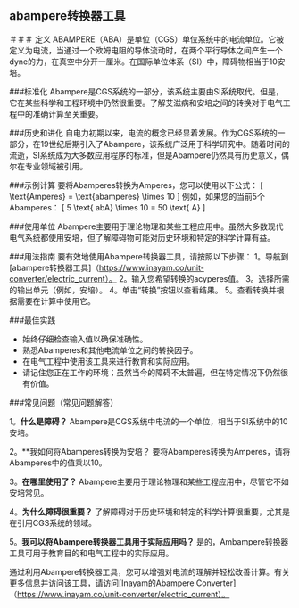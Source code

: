 ## abampere转换器工具

＃＃＃ 定义
ABAMPERE（ABA）是单位（CGS）单位系统中的电流单位。它被定义为电流，当通过一个欧姆电阻的导体流动时，在两个平行导体之间产生一个dyne的力，在真空中分开一厘米。在国际单位体系（SI）中，障碍物相当于10安培。

###标准化
Abampere是CGS系统的一部分，该系统主要由SI系统取代。但是，它在某些科学和工程环境中仍然很重要。了解艾滋病和安培之间的转换对于电气工程中的准确计算至关重要。

###历史和进化
自电力初期以来，电流的概念已经显着发展。作为CGS系统的一部分，在19世纪后期引入了Abampere，该系统广泛用于科学研究中。随着时间的流逝，SI系统成为大多数应用程序的标准，但是Abampere仍然具有历史意义，偶尔在专业领域被引用。

###示例计算
要将Abamperes转换为Amperes，您可以使用以下公式：
\[ \text{Amperes} = \text{abamperes} \times 10 \]
例如，如果您的当前5个Abamperes：
\[ 5 \text{ abA} \times 10 = 50 \text{ A} \]

###使用单位
Abampere主要用于理论物理和某些工程应用中。虽然大多数现代电气系统都使用安培，但了解障碍物可能对历史环境和特定的科学计算有益。

###用法指南
要有效地使用Abampere转换器工具，请按照以下步骤：
1。导航到[abampere转换器工具]（https://www.inayam.co/unit-converter/electric_current）。
2。输入您希望转换的acyperes值。
3。选择所需的输出单元（例如，安培）。
4。单击“转换”按钮以查看结果。
5。查看转换并根据需要在计算中使用它。

###最佳实践
- 始终仔细检查输入值以确保准确性。
- 熟悉Abamperes和其他电流单位之间的转换因子。
- 在电气工程中使用该工具来进行教育和实际应用。
- 请记住您正在工作的环境；虽然当今的障碍不太普遍，但在特定情况下仍然很有价值。

###常见问题（常见问题解答）

1。**什么是障碍？**
Abampere是CGS系统中电流的一个单位，相当于SI系统中的10安培。

2。**我如何将Abamperes转换为安培？
要将Abamperes转换为Amperes，请将Abamperes中的值乘以10。

3。**在哪里使用了？**
Abampere主要用于理论物理和某些工程应用中，尽管它不如安培常见。

4。**为什么障碍很重要？**
了解障碍对于历史环境和特定的科学计算很重要，尤其是在引用CGS系统的领域。

5。**我可以将Abampere转换器工具用于实际应用吗？**
是的，Ambampere转换器工具可用于教育目的和电气工程中的实际应用。

通过利用Abampere转换器工具，您可以增强对电流的理解并轻松改善计算。有关更多信息并访问该工具，请访问[Inayam的Abampere Converter]（https://www.inayam.co/unit-converter/electric_current）。